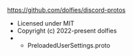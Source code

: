 https://github.com/dolfies/discord-protos
- Licensed under MIT
- Copyright (c) 2022-present dolfies
- - PreloadedUserSettings.proto


